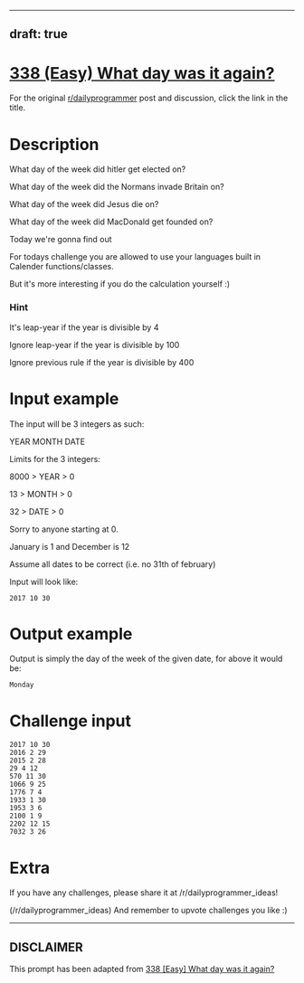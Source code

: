 ---
draft: true
----

# [338 (Easy) What day was it again?](https://www.reddit.com/r/dailyprogrammer/comments/79npf9/20171030_challenge_338_easy_what_day_was_it_again/)

For the original [r/dailyprogrammer](https://www.reddit.com/r/dailyprogrammer/) post and discussion, click the link in the title.

# Description
What day of the week did hitler get elected on? 

What day of the week did the Normans invade Britain on? 

What day of the week did Jesus die on?

What day of the week did MacDonald get founded on?

Today we're gonna find out

For todays challenge you are allowed to use your languages built in Calender functions/classes.

But it's more interesting if you do the calculation yourself :)

### Hint
It's leap-year if the year is divisible by 4

Ignore leap-year if the year is divisible by 100

Ignore previous rule if the year is divisible by 400

# Input example
The input will be 3 integers as such:

YEAR MONTH DATE

Limits for the 3 integers:

8000 > YEAR > 0

13 > MONTH > 0

32 > DATE > 0

Sorry to anyone starting at 0.

January is 1 and December is 12 

Assume all dates to be correct (i.e. no 31th of february)

Input will look like:


```
2017 10 30
```
# Output example
Output is simply the day of the week of the given date, for above it would be:


```
Monday
```
# Challenge input

```
2017 10 30
2016 2 29
2015 2 28
29 4 12
570 11 30
1066 9 25
1776 7 4
1933 1 30
1953 3 6
2100 1 9
2202 12 15
7032 3 26
```
# Extra
If you have any challenges, please share it at /r/dailyprogrammer_ideas!

(/r/dailyprogrammer_ideas)
And remember to upvote challenges you like :)


----
## **DISCLAIMER**
This prompt has been adapted from [338 [Easy] What day was it again?](https://www.reddit.com/r/dailyprogrammer/comments/79npf9/20171030_challenge_338_easy_what_day_was_it_again/
)
